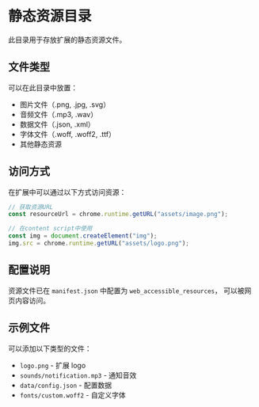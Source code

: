 # 静态资源目录

此目录用于存放扩展的静态资源文件。

## 文件类型

可以在此目录中放置：

-   图片文件（.png, .jpg, .svg）
-   音频文件（.mp3, .wav）
-   数据文件（.json, .xml）
-   字体文件（.woff, .woff2, .ttf）
-   其他静态资源

## 访问方式

在扩展中可以通过以下方式访问资源：

```javascript
// 获取资源URL
const resourceUrl = chrome.runtime.getURL("assets/image.png");

// 在content script中使用
const img = document.createElement("img");
img.src = chrome.runtime.getURL("assets/logo.png");
```

## 配置说明

资源文件已在 `manifest.json` 中配置为 `web_accessible_resources`，
可以被网页内容访问。

## 示例文件

可以添加以下类型的文件：

-   `logo.png` - 扩展 logo
-   `sounds/notification.mp3` - 通知音效
-   `data/config.json` - 配置数据
-   `fonts/custom.woff2` - 自定义字体
